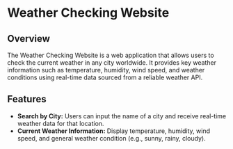 # Weather Checking Website

## Overview
The Weather Checking Website is a web application that allows users to check the current weather in any city worldwide. It provides key weather information such as temperature, humidity, wind speed, and weather conditions using real-time data sourced from a reliable weather API.

## Features
- **Search by City:** Users can input the name of a city and receive real-time weather data for that location.
- **Current Weather Information:** Display temperature, humidity, wind speed, and general weather condition (e.g., sunny, rainy, cloudy).
